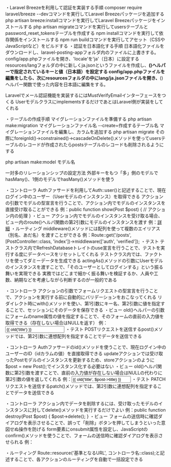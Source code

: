 ・Laravel Breezeを利用して認証を実装する手順
composer require laravel/breeze --devコマンドを実行してLaravel Breezeパッケージを追加する
php artisan breeze:installコマンドを実行してLaravel Breezeパッケージをインストールする
php artisan migrateコマンドを実行してusersテーブルとpassword_reset_tokensテーブルを作成する
npm installコマンドを実行して依存関係をインストールする
npm run buildコマンドを実行してアセット（CSSやJavaScriptなど）をビルドする
・認証を日本語化する手順
日本語化ファイルをダウンロードし、laravel-posting-appフォルダ内のファイルに上書きする。
config/app.phpファイルを開き、'locale'を'ja'（日本）に設定する
resources/langフォルダの中に新しくja.jsonというファイルを作成し、__()ヘルパーで指定されているキーと値（日本語）を設定する
config/app.phpファイルを編集をしたら、次にresourcesフォルダの中にlang/ja.jsonファイルを開き、__()ヘルパー関数で使った内容を日本語に編集をする。

Laravelでメール認証機能を実装するにはMustVerifyEmailインターフェースをつくる
UserモデルクラスにimplementsするだけであとはLaravel側が実装をしてくれる

・テーブルの作成手順
マイグレーションファイルを準備する
php artisan make:migration マイグレーションファイル名 --create=作成するテーブル名
マイグレーションファイルを編集し、カラムを追加する
php artisan migrate
その際にforeignId()->constrained()->cascadeOnDelete()メソッドを使ってusersテーブルのレコードが作成されたらpostsテーブルのレコードも削除されるようにする

php artisan make:model モデル名

一対多のリレーションシップの設定方法
外部キーをもつ「多」側のモデルでhasMany()、1側のモデルでhasMany()メソッドを使う

・コントローラ
Authファサードを利用してAuth::user()と記述することで、現在ログイン中のユーザー（Userモデルのインスタンス）を取得できる
アクションの引数でモデルの型宣言を行うことで、アクション内でモデルのインスタンスを直接受け取ることができる
例：public function show(Post $post) { // アクション内の処理 }
・ビュー
アクション内でモデルのインスタンスを受け取る場合、ビュー内のroute()ヘルパ関数の第2引数にモデルのインスタンスを渡す
例：<a href="{{ route('posts.show', $post) }}">詳細</a>
・ルーティング
middleware()メソッドには配列を使って複数のエイリアス（別名、あだ名）を渡すことができる
例：Route::get('/posts', [PostController::class, 'index'])->middleware(['auth', 'verified']);
・テスト
テストクラス内でRefreshDatabaseトレイトのuse宣言を行うことで、テストを実行する度にデータベースをリセットしてくれる
テストクラス内では、ファクトリを使ってダミーデータを生成できる
actingAs()メソッドの引数にUserモデルのインスタンスを渡すことで、「そのユーザーとしてログインする」という振る舞いを実現できる
実務ではどこまで細かく振る舞いを検証するか、人員や工数、納期などを考慮しながら判断するのが一般的である

・コントローラ
アクションの引数でフォームリクエストの型宣言を行うことで、アクションを実行する前に自動的にバリデーションをおこなってくれる
リダイレクト時にwith()メソッドを使い、第1引数にキー名、第2引数に値を指定することで、セッションにそのデータを保存できる
・ビュー
old()ヘルパーの引数にフォームのname属性の値を指定することで、そのフォームの直前の入力値を取得できる（存在しない場合はNULLを返す）
例：<input type="text" id="title" name="title" value="{{ old('title') }}">
・テスト
POSTリクエストを送信するpost()メソッドでは、第2引数に連想配列を指定することでデータを送信できる

・コントローラ
Authファサードのid()メソッドを使うことで、現在ログイン中のユーザーのID（idカラムの値）を直接取得できる
updateアクションでは受け取ったPostモデルのインスタンスを更新するため、storeアクションのように$post = new Post();でインスタンス化する必要はない
・ビュー
old()ヘルパ関数に第2引数を渡すことで、直前の入力値が存在しない場合はNULLの代わりに第2引数の値を返してくれる
例：<input type="text" id="title" name="title" value="{{ old('title', $post->title) }}">
・テスト
PATCHリクエストを送信するpatch()メソッドでは、第2引数に連想配列を指定することでデータを送信できる

・コントローラ
アクション内でデータを削除するには、受け取ったモデルのインスタンスに対してdelete()メソッドを実行するだけでよい
例：public function destroy(Post $post) { $post->delete(); }
・ビュー
フォームの送信時に確認ダイアログを表示させることで、誤って「削除」ボタンを押してしまうといった意図せぬ操作を防げる
form要素にonsubmit属性を設定し、JavaScriptのconfirm()メソッドを使うことで、フォームの送信時に確認ダイアログを表示させられる
例：<form action="{{ route('posts.destroy', $post) }}" method="POST" onsubmit="return confirm('本当に削除してもよろしいですか？');">
・ルーティング
Route::resource('基準となるURL', コントローラ名::class);と記述することで、各アクションのルーティングを自動で一括設定できる
